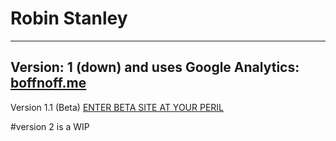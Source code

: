 Robin Stanley
==========
---
Version: 1 (down) and uses Google Analytics: [boffnoff.me](http://boffnoff.me "Home")
---

Version 1.1 (Beta) [ENTER BETA SITE AT YOUR PERIL](http://ERROR.404 "Beta Site")


#version 2 is a WIP
